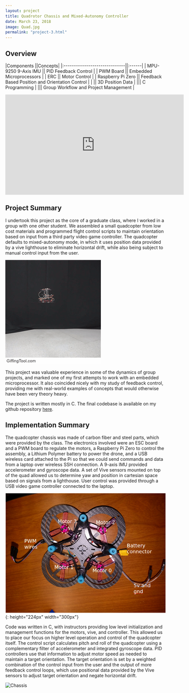 ```yaml
---
layout: project
title: Quadrotor Chassis and Mixed-Autonomy Controller
date: March 23, 2018
image: Quad.jpg
permalink: "project-3.html"
---
```


## Overview

|Components                     ||Concepts|
|:------------------------------||:------|
|    MPU-9250 9-Axis IMU    ||  PID Feedback Control  |
|    PWM Board  ||    Embedded Microprocessors  |
|    ERC      ||    Motor Control  |
|    Raspberry Pi Zero    ||    Feedback Based Position and Orientation Control  |
|                               ||  3D Position Data  |
|||    C Programming  |
|||  Group Workflow and Project Management  |



<!--
Todo:
    Restructure intro using motivation/goal/outcome model
    Edit and embed youtube video
    Add detailed hardware section
    Add detailed software section
    Add future work?
    Reconfigure images and video appropriately. Produce some better gifs.
-->

<iframe width="560" height="315" src="https://www.youtube.com/embed/VJnbBmU5wRM" frameborder="0" style="display: block; margin-left: auto; margin-right: auto;" allow="accelerometer; autoplay; encrypted-media; gyroscope; picture-in-picture" allowfullscreen></iframe>


## Project Summary

I undertook this project as the core of a graduate class, where I worked in a group with one other student. We assembled a small quadcopter from low cost materials and programmed flight control scripts to maintain orientation based on input from a third party video game controller. The quadcopter defaults to mixed-autonomy mode, in which it uses position data provided by a vive lighthouse to eliminate horizontal drift, while also being subject to manual control input from the user.

![Chassis](../public/images/quad_demo.gif)

This project was valuable experience in some of the dynamics of group projects, and marked one of my first attempts to work with an embedded microprocessor. It also coincided nicely with my study of feedback control, providing me with real-world examples of concepts that would otherwise have been very theory heavy.


The project is written mostly in C. The final codebase is available on my github repository [here](https://github.com/idtx314/ME-495-Quadcopter).


## Implementation Summary
The quadcopter chassis was made of carbon fiber and steel parts, which were provided by the class. The electronics involved were an ESC board and a PWM board to regulate the motors, a Raspberry Pi Zero to control the assembly, a Lithium Polymer battery to power the drone, and a USB wireless card attached to the Pi so that we could send commands and data from a laptop over wireless SSH connection. A 9-axis IMU provided accelerometer and gyroscope data. A set of Vive sensors mounted on top of the quad allowed us to determine yaw and position in cartesian space based on signals from a lighthouse. User control was provided through a USB video game controller connected to the laptop.

![Chassis](../public/images/Chassis.png){: height="224px" width="300px"}

Code was written in C, with instructors providing low level initialization and management functions for the motors, vive, and controller. This allowed us to place our focus on higher level operation and control of the quadcopter itself. The control script calculates pitch and roll of the quadcopter using a complementary filter of accelerometer and integrated gyroscope data. PID controllers use that information to adjust motor speed as needed to maintain a target orientation. The target orientation is set by a weighted combination of the control input from the user and the output of more feedback control loops, which use positional data provided by the Vive sensors to adjust target orientation and negate horizontal drift.

![Chassis](../public/images/quad_joystick.gif)


